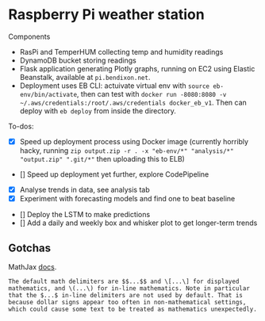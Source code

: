 # Raspberry Pi weather station

Components
* RasPi and TemperHUM collecting temp and humidity readings
* DynamoDB bucket storing readings
* Flask application generating Plotly graphs, running on EC2 using Elastic Beanstalk, available at `pi.bendixon.net`.
* Deployment uses EB CLI: actuivate virtual env with `source eb-env/bin/activate`, then can test with `docker run -8080:8080 -v ~/.aws/credentials:/root/.aws/credentials docker_eb_v1`. Then can deploy with `eb deploy` from inside the directory. 

To-dos:
- [x] Speed up deployment process using Docker image (currently horribly hacky, running `zip output.zip -r . -x "eb-env/*" "analysis/*" "output.zip" ".git/*"` then uploading this to ELB)
- [] Speed up deployment yet further, explore CodePipeline
- [x] Analyse trends in data, see analysis tab
- [x] Experiment with forecasting models and find one to beat baseline
- [] Deploy the LSTM to make predictions
- [] Add a daily and weekly box and whisker plot to get longer-term trends

## Gotchas

MathJax [docs](https://docs.mathjax.org/en/latest/basic/mathematics.html).

``` 
The default math delimiters are $$...$$ and \[...\] for displayed mathematics, and \(...\) for in-line mathematics. Note in particular that the $...$ in-line delimiters are not used by default. That is because dollar signs appear too often in non-mathematical settings, which could cause some text to be treated as mathematics unexpectedly.
```
